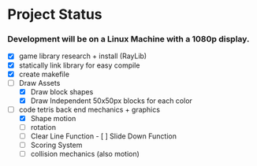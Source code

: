 # Project Status
### Development will be on a Linux Machine with a 1080p display.
- [X] game library research + install (RayLib)
- [X] statically link library for easy compile
- [X] create makefile
- [ ] Draw Assets
    - [X] Draw block shapes
    - [X] Draw Independent 50x50px blocks for each color
- [ ] code tetris back end mechanics + graphics
    - [X] Shape motion
    - [ ] rotation
    - [ ] Clear Line Function
            - [ ] Slide Down Function
    - [ ] Scoring System
    - [ ] collision mechanics (also motion)